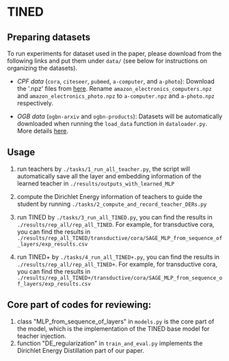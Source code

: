 
# TINED


## Preparing datasets
To run experiments for dataset used in the paper, please download from the following links and put them under `data/` (see below for instructions on organizing the datasets).

- *CPF data* (`cora`, `citeseer`, `pubmed`, `a-computer`, and `a-photo`): Download the '.npz' files from [here](https://github.com/BUPT-GAMMA/CPF/tree/master/data/npz). Rename `amazon_electronics_computers.npz` and `amazon_electronics_photo.npz` to `a-computer.npz` and `a-photo.npz` respectively.

- *OGB data* (`ogbn-arxiv` and `ogbn-products`): Datasets will be automatically downloaded when running the `load_data` function in `dataloader.py`. More details [here](https://ogb.stanford.edu/).


## Usage



1. run teachers by `./tasks/1_run_all_teacher.py`, the script will automatically save all the layer and embedding information of the learned teacher in `./results/outputs_with_learned_MLP`

2. compute the Dirichlet Energy information of teachers to guide the student by running `./tasks/2_compute_and_record_teacher_DERs.py`

3. run TINED by `./tasks/3_run_all_TINED.py`, you can find the results in `./results/rep_all/rep_all_TINED`. For example, for transductive cora, you can find the results in `./results/rep_all_TINED/transductive/cora/SAGE_MLP_from_sequence_of_layers/exp_results.csv`

3. run TINED+ by `./tasks/4_run_all_TINED+.py`, you can find the results in `./results/rep_all/rep_all_TINED+`. For example, for transductive cora, you can find the results in `./results/rep_all_TINED+/transductive/cora/SAGE_MLP_from_sequence_of_layers/exp_results.csv`

## Core part of codes for reviewing:

1. class "MLP_from_sequence_of_layers" in `models.py` is the core part of the model, which is the implementation of the TINED base model for teacher injection.
2. function "DE_regularization" in `train_and_eval.py` implements the Dirichlet Energy Distillation part of our paper.